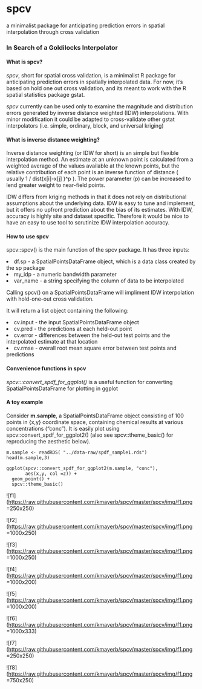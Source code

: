 # spcv
a minimalist package for anticipating prediction errors in spatial interpolation through cross validation



### In Search of a Goldilocks Interpolator

#### What is spcv?

*spcv*, short for spatial cross validation, is a minimalist R package for anticipating prediction errors in spatially interpolated data. For now, it’s based on hold one out cross validation, and its meant to work with the R spatial statistics package gstat.

*spcv* currently can be used only to examine the magnitude and distribution errors generated by inverse distance weighted (IDW) interpolations. With minor modification it could be adapted to cross-validate other gstat interpolators (i.e. simple, ordinary, block, and universal kriging)

#### What is inverse distance weighting?

Inverse distance weighting (or IDW for short) is an simple but flexible interpolation method. An estimate at an unknown point is calculated from a weighted average of the values available at the known points, but the relative contribution of each point is an inverse function of distance ( usually 1 / dist(x[i]-x[j] )^p ). The power parameter (p) can be increased to lend greater weight to near-field points.

IDW differs from kriging methods in that it does not rely on distributional assumptions about the underlying data. IDW is easy to tune and implement, but it offers no upfront prediction about the bias of its estimates. With IDW, accuracy is highly site and dataset specific. Therefore it would be nice to have an easy to use tool to scrutinize IDW interpolation accuracy.

#### How to use spcv


spcv::spcv() is the main function of the spcv package. It has three inputs:
  <li> df.sp    - a SpatialPointsDataFrame object, which is a data class created by the sp package </li>
  <li> my_idp   - a numeric bandwidth parameter </li>
  <li> var_name - a string specifying the column of data to be interpolated </li>

Calling spcv() on a SpatialPointsDataFrame will impliment IDW interpolation with hold-one-out cross validation.

It will return a list object containing the following:
  <li> cv.input - the input SpatialPointsDataFrame object </li>
  <li> cv.pred  - the predictions at each held-out point </li>
  <li> cv.error - differences between the held-out test points and the interpolated estimate at that location </li>
  <li> cv.rmse  - overall root mean square error between test points and predictions </li>

#### Convenience functions in spcv

*spcv:::convert_spdf_for_ggplot()* is a useful function for converting SpatialPointsDataFrame for plotting in ggplot


#### A toy example 

Consider **m.sample**, a SpatialPointsDataFrame object consisting of 100 points in {x,y} coordinate space, containing chemical results at various concentrations (“conc”). It is easily plot using spcv::convert_spdf_for_ggplot2() (also see spcv::theme_basic() for reproducing the aesthetic below).


```{r load_example}
m.sample <- readRDS( "../data-raw/spdf_sample1.rds")
head(m.sample,3)
```

```{r, echo = T, fig.height= 3,fig.width = 3, fig.align= "left"}
ggplot(spcv::convert_spdf_for_ggplot2(m.sample, "conc"), 
       aes(x,y, col =z)) + 
  geom_point() + 
  spcv::theme_basic() 
```

![f1](https://raw.githubusercontent.com/kmayerb/spcv/master/spcv/img/f1.png =250x250)

![f2](https://raw.githubusercontent.com/kmayerb/spcv/master/spcv/img/f1.png =1000x250)

![f3](https://raw.githubusercontent.com/kmayerb/spcv/master/spcv/img/f1.png =1000x250)

![f4](https://raw.githubusercontent.com/kmayerb/spcv/master/spcv/img/f1.png =1000x200)

![f5](https://raw.githubusercontent.com/kmayerb/spcv/master/spcv/img/f1.png =1000x200)

![f6](https://raw.githubusercontent.com/kmayerb/spcv/master/spcv/img/f1.png =1000x333)

![f7](https://raw.githubusercontent.com/kmayerb/spcv/master/spcv/img/f1.png =250x250)

![f8](https://raw.githubusercontent.com/kmayerb/spcv/master/spcv/img/f1.png =750x250)
